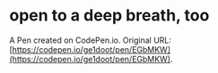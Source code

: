 # open to a deep breath, too

A Pen created on CodePen.io. Original URL: [https://codepen.io/ge1doot/pen/EGbMKW](https://codepen.io/ge1doot/pen/EGbMKW).


